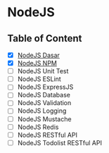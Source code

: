 # NodeJS

## Table of Content

- [x] [NodeJS Dasar](NodeJS%20Dasar)
- [x] [NodeJS NPM](NodeJS%20NPM)
- [ ] NodeJS Unit Test
- [ ] NodeJS ESLint
- [ ] NodeJS ExpressJS
- [ ] NodeJS Database
- [ ] NodeJS Validation
- [ ] NodeJS Logging
- [ ] NodeJS Mustache
- [ ] NodeJS Redis
- [ ] NodeJS RESTful API
- [ ] NodeJS Todolist RESTful API
